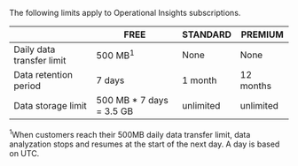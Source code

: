 <properties
   pageTitle="Operational Insights limits table"
   description="Describes system limits for Operational Insights."
   services="operational-insights"
   documentationCenter="NA"
   authors="bandersmsft"
   manager="jwhit"
   editor="" />
<tags
   ms.service="operational-insights"
   ms.devlang="NA"
   ms.topic="article"
   ms.tgt_pltfrm="NA"
   ms.workload="TBD"
   ms.date="07/01/2015"
   ms.author="banders" />


The following limits apply to Operational Insights subscriptions.


|   |FREE|STANDARD|PREMIUM|
|---|---|---|---|
|Daily data transfer limit|500 MB<sup>1</sup>|None|None|
|Data retention period|7 days|1 month|12 months|
|Data storage limit|500 MB * 7 days = 3.5 GB|unlimited|unlimited|


<sup>1</sup>When customers reach their 500MB daily data transfer limit, data analyzation stops and resumes at the start of the next day. A day is based on UTC.


